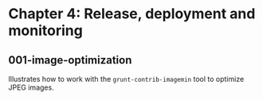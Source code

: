 Chapter 4: Release, deployment and monitoring
=============================================

## 001-image-optimization
Illustrates how to work with the `grunt-contrib-imagemin` tool to optimize JPEG images.

